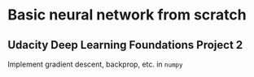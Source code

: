 # Basic neural network from scratch
## Udacity Deep Learning Foundations Project 2
Implement gradient descent, backprop, etc. in `numpy`